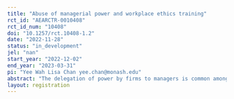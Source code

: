```yaml
---
title: "Abuse of managerial power and workplace ethics training"
rct_id: "AEARCTR-0010408"
rct_id_num: "10408"
doi: "10.1257/rct.10408-1.2"
date: "2022-11-28"
status: "in_development"
jel: "nan"
start_year: "2022-12-02"
end_year: "2023-03-31"
pi: "Yee Wah Lisa Chan yee.chan@monash.edu"
abstract: "The delegation of power by firms to managers is common among hierarchically structured organisations. However, power can be abused by managers for their own self-interest to the detriment of subordinates and firms. Using an online randomised controlled experiment, we will analyse whether training affects the incidence of abuse of power by the manager, and whether this depends on the level of power. "
layout: registration
---
```


